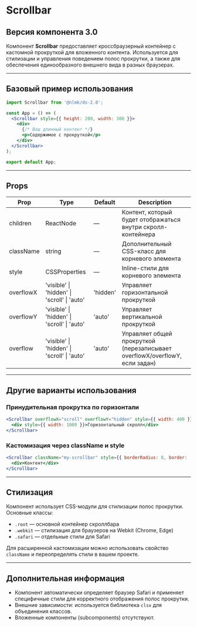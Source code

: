 # Scrollbar

## Версия компонента 3.0

Компонент **Scrollbar** предоставляет кроссбраузерный контейнер с кастомной прокруткой для вложенного контента. Используется для стилизации и управления поведением полос прокрутки, а также для обеспечения единообразного внешнего вида в разных браузерах.

---

## Базовый пример использования

```jsx
import Scrollbar from '@nlmk/ds-2.0';

const App = () => (
  <Scrollbar style={{ height: 200, width: 300 }}>
    <div>
      {/* Ваш длинный контент */}
      <p>Содержимое с прокруткой</p>
    </div>
  </Scrollbar>
);

export default App;
```

---

## Props

| Prop       | Type        | Default         | Description                                                                 |
|------------|-------------|----------------|-----------------------------------------------------------------------------|
| children   | ReactNode   | —              | Контент, который будет отображаться внутри скролл-контейнера                |
| className  | string      | —              | Дополнительный CSS-класс для корневого элемента                             |
| style      | CSSProperties | —            | Inline-стили для корневого элемента                                         |
| overflowX  | 'visible' \| 'hidden' \| 'scroll' \| 'auto' | 'hidden' | Управляет горизонтальной прокруткой                                         |
| overflowY  | 'visible' \| 'hidden' \| 'scroll' \| 'auto' | 'auto'   | Управляет вертикальной прокруткой                                           |
| overflow   | 'visible' \| 'hidden' \| 'scroll' \| 'auto' | 'auto'   | Управляет общей прокруткой (перезаписывает overflowX/overflowY, если задан) |

---

## Другие варианты использования

### Принудительная прокрутка по горизонтали

```jsx
<Scrollbar overflowX="scroll" overflowY="hidden" style={{ width: 400 }}>
  <div style={{ width: 1000 }}>Горизонтальный скролл</div>
</Scrollbar>
```

### Кастомизация через className и style

```jsx
<Scrollbar className="my-scrollbar" style={{ borderRadius: 8, border: '1px solid #eee' }}>
  <div>Контент</div>
</Scrollbar>
```

---

## Стилизация

Компонент использует CSS-модули для стилизации полос прокрутки. Основные классы:

- `.root` — основной контейнер скроллбара
- `.webkit` — стилизация для браузеров на Webkit (Chrome, Edge)
- `.safari` — отдельные стили для Safari

Для расширенной кастомизации можно использовать свойство `className` и переопределять стили в вашем проекте.

---

## Дополнительная информация

- Компонент автоматически определяет браузер Safari и применяет специфичные стили для корректного отображения полос прокрутки.
- Внешние зависимости: используется библиотека `clsx` для объединения классов.
- Вложенные компоненты (subcomponents) отсутствуют.
